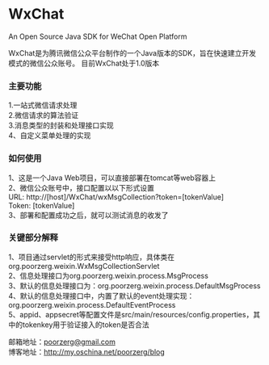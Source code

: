 WxChat
========

An Open Source Java SDK for WeChat Open Platform

WxChat是为腾讯微信公众平台制作的一个Java版本的SDK，旨在快速建立开发模式的微信公众账号。
目前WxChat处于1.0版本

<h3>主要功能</h3>
1.一站式微信请求处理<br>
2.微信请求的算法验证<br>
3.消息类型的封装和处理接口实现<br>
4、自定义菜单处理的实现<br>

<h3>如何使用</h3>
1、这是一个Java Web项目，可以直接部署在tomcat等web容器上<br>
2、微信公众账号中，接口配置以以下形式设置<br>
	URL: http://[host]/WxChat/wxMsgCollection?token=[tokenValue]<br>
	Token: [tokenValue]<br>
3、部署和配置成功之后，就可以测试消息的收发了<br>

<h3>关键部分解释</h3>
1、项目通过servlet的形式来接受http响应，具体类在org.poorzerg.weixin.WxMsgCollectionServlet<br>
2、信息处理接口为org.poorzerg.weixin.process.MsgProcess<br>
3、默认的信息处理接口为：org.poorzerg.weixin.process.DefaultMsgProcess<br>
4、默认的信息处理接口中，内置了默认的event处理实现：org.poorzerg.weixin.process.DefaultEventProcess<br>
5、appid、appsecret等配置文件是src/main/resources/config.properties，其中的tokenkey用于验证接入的token是否合法<br>

邮箱地址：poorzerg@gmail.com<br>
博客地址：http://my.oschina.net/poorzerg/blog<br>